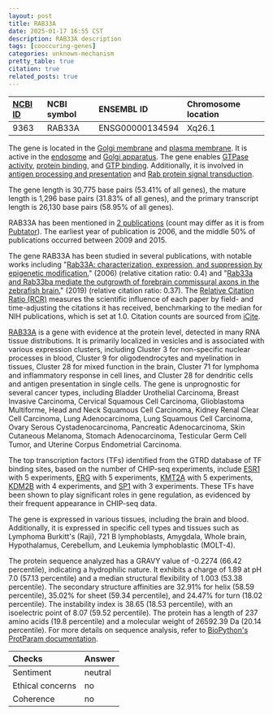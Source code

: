 ```yaml
---
layout: post
title: RAB33A
date: 2025-01-17 16:55 CST
description: RAB33A description
tags: [cooccuring-genes]
categories: unknown-mechanism
pretty_table: true
citation: true
related_posts: true
---
```




| [NCBI ID](https://www.ncbi.nlm.nih.gov/gene/9363) | NCBI symbol | ENSEMBL ID | Chromosome location |
| :-------- | :------- | :-------- | :------- |
| 9363  | RAB33A | ENSG00000134594 | Xq26.1  |



The gene is located in the [Golgi membrane](https://amigo.geneontology.org/amigo/term/GO:0000139) and [plasma membrane](https://amigo.geneontology.org/amigo/term/GO:0005886). It is active in the [endosome](https://amigo.geneontology.org/amigo/term/GO:0005768) and [Golgi apparatus](https://amigo.geneontology.org/amigo/term/GO:0005794). The gene enables [GTPase activity](https://amigo.geneontology.org/amigo/term/GO:0003924), [protein binding](https://amigo.geneontology.org/amigo/term/GO:0005515), and [GTP binding](https://amigo.geneontology.org/amigo/term/GO:0005525). Additionally, it is involved in [antigen processing and presentation](https://amigo.geneontology.org/amigo/term/GO:0019882) and [Rab protein signal transduction](https://amigo.geneontology.org/amigo/term/GO:0032482).


The gene length is 30,775 base pairs (53.41% of all genes), the mature length is 1,296 base pairs (31.83% of all genes), and the primary transcript length is 26,130 base pairs (58.95% of all genes).


RAB33A has been mentioned in [2 publications](https://pubmed.ncbi.nlm.nih.gov/?term=%22RAB33A%22) (count may differ as it is from [Pubtator](https://academic.oup.com/nar/article/47/W1/W587/5494727)). The earliest year of publication is 2006, and the middle 50% of publications occurred between 2009 and 2015.


The gene RAB33A has been studied in several publications, with notable works including "[Rab33A: characterization, expression, and suppression by epigenetic modification.](https://pubmed.ncbi.nlm.nih.gov/16810302)" (2006) (relative citation ratio: 0.4) and "[Rab33a and Rab33ba mediate the outgrowth of forebrain commissural axons in the zebrafish brain.](https://pubmed.ncbi.nlm.nih.gov/30755680)" (2019) (relative citation ratio: 0.37). The [Relative Citation Ratio (RCR)](https://journals.plos.org/plosbiology/article?id=10.1371/journal.pbio.1002541) measures the scientific influence of each paper by field- and time-adjusting the citations it has received, benchmarking to the median for NIH publications, which is set at 1.0. Citation counts are sourced from [iCite](https://icite.od.nih.gov).


[RAB33A](https://www.proteinatlas.org/ENSG00000134594-RAB33A) is a gene with evidence at the protein level, detected in many RNA tissue distributions. It is primarily localized in vesicles and is associated with various expression clusters, including Cluster 3 for non-specific nuclear processes in blood, Cluster 9 for oligodendrocytes and myelination in tissues, Cluster 28 for mixed function in the brain, Cluster 71 for lymphoma and inflammatory response in cell lines, and Cluster 28 for dendritic cells and antigen presentation in single cells. The gene is unprognostic for several cancer types, including Bladder Urothelial Carcinoma, Breast Invasive Carcinoma, Cervical Squamous Cell Carcinoma, Glioblastoma Multiforme, Head and Neck Squamous Cell Carcinoma, Kidney Renal Clear Cell Carcinoma, Lung Adenocarcinoma, Lung Squamous Cell Carcinoma, Ovary Serous Cystadenocarcinoma, Pancreatic Adenocarcinoma, Skin Cutaneous Melanoma, Stomach Adenocarcinoma, Testicular Germ Cell Tumor, and Uterine Corpus Endometrial Carcinoma.


The top transcription factors (TFs) identified from the GTRD database of TF binding sites, based on the number of CHIP-seq experiments, include [ESR1](https://www.ncbi.nlm.nih.gov/gene/2099) with 5 experiments, [ERG](https://www.ncbi.nlm.nih.gov/gene/2078) with 5 experiments, [KMT2A](https://www.ncbi.nlm.nih.gov/gene/4297) with 5 experiments, [KDM2B](https://www.ncbi.nlm.nih.gov/gene/84678) with 4 experiments, and [SP1](https://www.ncbi.nlm.nih.gov/gene/6667) with 3 experiments. These TFs have been shown to play significant roles in gene regulation, as evidenced by their frequent appearance in CHIP-seq data.





The gene is expressed in various tissues, including the brain and blood. Additionally, it is expressed in specific cell types and tissues such as Lymphoma Burkitt's (Raji), 721 B lymphoblasts, Amygdala, Whole brain, Hypothalamus, Cerebellum, and Leukemia lymphoblastic (MOLT-4).




The protein sequence analyzed has a GRAVY value of -0.2274 (66.42 percentile), indicating a hydrophilic nature. It exhibits a charge of 1.89 at pH 7.0 (57.13 percentile) and a median structural flexibility of 1.003 (53.38 percentile). The secondary structure affinities are 32.91% for helix (58.59 percentile), 35.02% for sheet (59.34 percentile), and 24.47% for turn (18.02 percentile). The instability index is 38.65 (18.53 percentile), with an isoelectric point of 8.07 (59.52 percentile). The protein has a length of 237 amino acids (19.8 percentile) and a molecular weight of 26592.39 Da (20.14 percentile). For more details on sequence analysis, refer to [BioPython's ProtParam documentation](https://biopython.org/docs/1.75/api/Bio.SeqUtils.ProtParam.html).





| Checks    | Answer |
| :-------- | :------- |
| Sentiment  | neutral   |
| Ethical concerns | no     |
| Coherence    | no    |